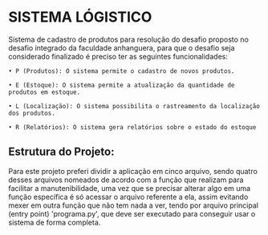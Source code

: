 # SISTEMA LÓGISTICO
   Sistema de cadastro de produtos para resolução do desafio proposto no desafio integrado da faculdade anhanguera, 
   para que o desafio seja considerado finalizado é preciso ter as seguintes funcionalidades:
  
    • P (Produtos): O sistema permite o cadastro de novos produtos.
  
    • E (Estoque): O sistema permite a atualização da quantidade de produtos em estoque.
    
    • L (Localização): O sistema possibilita o rastreamento da localização dos produtos.
    
    • R (Relatórios): O sistema gera relatórios sobre o estado do estoque

## Estrutura do Projeto:
  Para este projeto preferi dividir a aplicação em cinco arquivo, sendo quatro desses arquivos nomeados de acordo com a função que realizam para facilitar a manutenibilidade,
  uma vez que se precisar alterar algo em uma função específica é só acessar o arquivo referente a ela, assim evitando mexer em outra função que não tem nada a ver, tendo por
  arquivo principal (entry point) 'programa.py', que deve ser executado para conseguir usar o sistema de forma completa.
    
